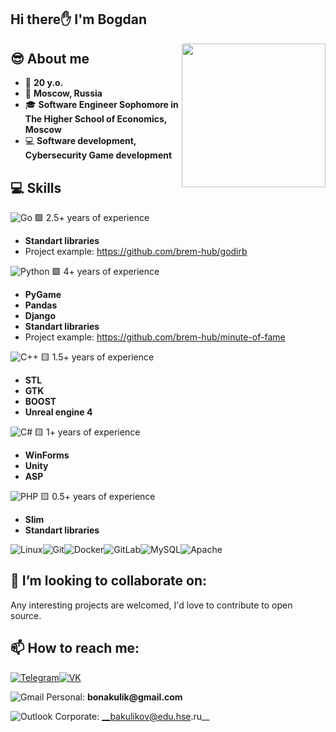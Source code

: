 <h2> Hi there✋ I'm Bogdan</h2>
<img align='right' src="https://media4.giphy.com/media/cpMdmnEsZ9uVUfhHSe/giphy.gif" width="230">

## 😎 About me
- 🔞 __20 y.o.__
- 📍 __Moscow, Russia__
- 🎓 __Software Engineer Sophomore in The Higher School of Economics, Moscow__
- 💻 __Software development, Cybersecurity Game development__

## 💻 Skills

<img alt="Go" src="https://img.shields.io/badge/go-%2300ADD8.svg?style=for-the-badge&logo=go&logoColor=white"/>  🟩 2.5+ years of experience
- __Standart libraries__
- Project example: https://github.com/brem-hub/godirb

<img alt="Python" src="https://img.shields.io/badge/-Python-ffd541?style=for-the-badge&logo=Python"/> 🟩 4+ years of experience
- __PyGame__
- __Pandas__
- __Django__
- __Standart libraries__
- Project example: https://github.com/brem-hub/minute-of-fame


<img alt="C++" src="https://img.shields.io/badge/c++-%2300599C.svg?style=for-the-badge&logo=c%2B%2B&logoColor=white"/>  🟨 1.5+ years of experience
- __STL__
- __GTK__
- __BOOST__
- __Unreal engine 4__

<img alt="C#" src="https://img.shields.io/badge/c%23-%23239120.svg?style=for-the-badge&logo=c-sharp&logoColor=white"/>      🟨  1+ years of experience
- __WinForms__
- __Unity__
- __ASP__

<img alt="PHP" src="https://img.shields.io/badge/php-%23777BB4.svg?style=for-the-badge&logo=php&logoColor=white"/>  🟨 0.5+ years of experience
- __Slim__
- __Standart libraries__

<img alt="Linux" src="https://img.shields.io/badge/Linux-FCC624?style=for-the-badge&logo=linux&logoColor=black"><img alt="Git" src="https://img.shields.io/badge/git-%23F05033.svg?style=for-the-badge&logo=git&logoColor=white"/><img alt="Docker" src="https://img.shields.io/badge/docker-%230db7ed.svg?style=for-the-badge&logo=docker&logoColor=white"/><img alt="GitLab" src="https://img.shields.io/badge/gitlab-%23181717.svg?style=for-the-badge&logo=gitlab&logoColor=white"/><img alt="MySQL" src="https://img.shields.io/badge/mysql-%2300f.svg?style=for-the-badge&logo=mysql&logoColor=white"/><img alt="Apache" src="https://img.shields.io/badge/apache-%23D42029.svg?style=for-the-badge&logo=apache&logoColor=white"/>

## 👯 I’m looking to collaborate on:
Any interesting projects are welcomed, I'd love to contribute to open source.

## 📫 How to reach me:
[![Telegram](https://img.shields.io/badge/telegram-1DA1F2?logo=telegram&style=for-the-badge&logoColor=fff)](https://t.me/Bremlo)[![VK](https://img.shields.io/badge/VK-4b74a2?logo=vk&style=for-the-badge&logoColor=fff)](https://vk.com/bremthe)

<img alt="Gmail" src="https://img.shields.io/badge/Gmail-D14836?style=for-the-badge&logo=gmail&logoColor=white"/> Personal: __bonakulik@gmail.com__

<img alt="Outlook" src="https://img.shields.io/badge/Microsoft_Outlook-0078D4?style=for-the-badge&logo=microsoft-outlook&logoColor=white" /> Corporate: __bakulikov@edu.hse.ru__
